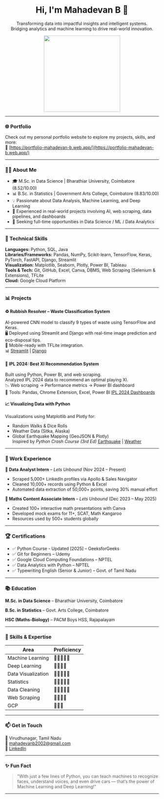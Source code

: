 <h1 align="center">Hi, I'm Mahadevan B 👋</h1>
<p align="center">Transforming data into impactful insights and intelligent systems.<br/>Bridging analytics and machine learning to drive real-world innovation.</p>
<p align="center">
  <img src="https://media.giphy.com/media/qgQUggAC3Pfv687qPC/giphy.gif" width="250"/>
</p>

---

### 🌐 Portfolio

Check out my personal portfolio website to explore my projects, skills, and more:  
🔗 [https://portfolio-mahadevan-b.web.app/](https://portfolio-mahadevan-b.web.app/)

---

### 👨‍💻 About Me

- 🎓 M.Sc. in Data Science | Bharathiar University, Coimbatore (8.52/10.00)
- 📊 B.Sc. in Statistics | Government Arts College, Coimbatore (8.83/10.00)
- 💡 Passionate about Data Analysis, Machine Learning, and Deep Learning
- 🧠 Experienced in real-world projects involving AI, web scraping, data pipelines, and dashboards
- 🚀 Seeking full-time opportunities in Data Science / ML / Data Analytics

---

### 🧠 Technical Skills

**Languages:** Python, SQL, Java  
**Libraries/Frameworks:** Pandas, NumPy, Scikit-learn, TensorFlow, Keras, PyTorch, FastAPI, Django, Streamlit  
**Visualization:** Matplotlib, Seaborn, Plotly, Power BI, Tableau  
**Tools & Tech:** Git, GitHub, Excel, Canva, DBMS, Web Scraping (Selenium & Extensions), TFLite  
**Cloud:** Google Cloud Platform  

---

### 📊 Projects

#### ♻️ Rubbish Resolver – Waste Classification System
AI-powered CNN model to classify 9 types of waste using TensorFlow and Keras.  
🖥️ Deployed using Streamlit and Django with real-time image prediction and eco-disposal tips.  
📱 Mobile-ready with TFLite integration.  
📊 [Streamlit](https://github.com/b-mahadevan/rubbish-resolver/tree/main/deployment/streamlit/demo) | [Django](https://github.com/b-mahadevan/rubbish-resolver/tree/main/deployment/django/demo)

#### 🏏 IPL 2024: Best XI Recommendation System
Built using Python, Power BI, and web scraping.  
Analyzed IPL 2024 data to recommend an optimal playing XI.  
📉 Web scraping → Performance metrics → Power BI dashboard  
🧰 Tools: Pandas, Chrome Extension, Excel, Power BI
[IPL 2024 Dashboards](https://github.com/b-mahadevan/ipl_2024_smart_xi_selector/tree/main/ipl_2024_dashboard_pages) 

#### 📈 Visualizing Data with Python
Visualizations using Matplotlib and Plotly for:
- Random Walks & Dice Rolls  
- Weather Data (Sitka, Alaska)  
- Global Earthquake Mapping (GeoJSON & Plotly)  
Inspired by *Python Crash Course (3rd Ed)*
[Earthquake](https://github.com/b-mahadevan/visualizing_data_with_python/blob/main/earthquake_data/eq_data_30_day/output.png) | [Weather](https://github.com/b-mahadevan/visualizing_data_with_python/blob/main/weather_data/output3.png)

---

### 💼 Work Experience

**🔹 Data Analyst Intern** – *Lets Unbound* (Nov 2024 – Present)  
- Scraped 5,000+ LinkedIn profiles via Apollo & Sales Navigator  
- Cleaned 10,000+ records using Python & Excel  
- Automated data extraction of 50,000+ points, saving 30% manual effort

**🔹 Maths Content Associate Intern** – *Lets Unbound* (Dec 2023 – May 2025)  
- Created 100+ interactive math presentations with Canva  
- Developed mock exams for 11+, SCAT, Math Kangaroo  
- Resources used by 500+ students globally

---

### 🏆 Certifications

- ✅ Python Course - Updated [2025] – GeeksforGeeks
- ✅ Git for Beginners – Udemy 
- ✅ Google Cloud Computing Foundations – NPTEL  
- ✅ Data Analytics with Python – NPTEL   
- ✅ Typewriting English (Senior & Junior) – Govt. of Tamil Nadu  

---

### 📚 Education

**M.Sc. in Data Science** – Bharathiar University, Coimbatore  

**B.Sc. in Statistics** – Govt. Arts College, Coimbatore   

**HSC (Maths-Biology)** – PACM Boys HSS, Rajapalayam  

---

### 🧰 Skills & Expertise

| Area               | Proficiency |
|--------------------|-------------|
| Machine Learning   | 🔹🔹🔹🔹🔹     |
| Deep Learning      | 🔹🔹🔹🔹       |
| Data Visualization | 🔹🔹🔹🔹🔹     |
| Statistics         | 🔹🔹🔹🔹🔹     |
| Data Cleaning      | 🔹🔹🔹🔹🔹     |
| Web Scraping       | 🔹🔹🔹🔹       |
| GCP                | 🔹🔹🔹         |

---

### 📫 Get in Touch

📍 Virudhunagar, Tamil Nadu  
📧 [mahadevanb2002@gmail.com](mailto:mahadevanb2002@gmail.com)  
🔗 [LinkedIn](https://linkedin.com/in/mahadevanbdatascientist/)  

---

### ✨ Fun Fact

> "With just a few lines of Python, you can teach machines to recognize faces, understand voices, and even drive cars — that’s the power of Machine Learning and Deep Learning!"

---
